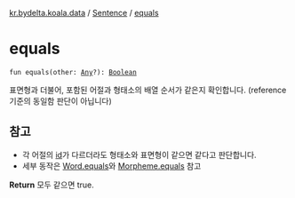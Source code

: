 [kr.bydelta.koala.data](../index.md) / [Sentence](index.md) / [equals](./equals.md)

# equals

`fun equals(other: `[`Any`](https://kotlinlang.org/api/latest/jvm/stdlib/kotlin/-any/index.html)`?): `[`Boolean`](https://kotlinlang.org/api/latest/jvm/stdlib/kotlin/-boolean/index.html)

표면형과 더불어, 포함된 어절과 형태소의 배열 순서가 같은지 확인합니다. (reference 기준의 동일함 판단이 아닙니다)

## 참고

* 각 어절의 [id](#)가 다르더라도 형태소와 표면형이 같으면 같다고 판단합니다.
* 세부 동작은 [Word.equals](../-word/equals.md)와 [Morpheme.equals](../-morpheme/equals.md) 참고

**Return**
모두 같으면 true.

